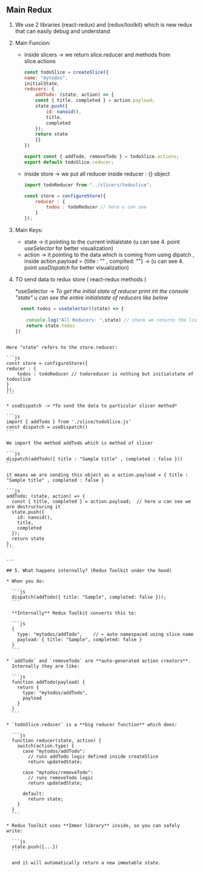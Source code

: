 
## Main Redux

1. We use 2 libraries (react-redux) and (redux/toolkit) which is new redux that can easily debug and understand

2. Main Funcion:

   * inside slicers -> we return slice.reducer and methods from slice.actions

     ```js
     const todoSlice = createSlice({
     name: "mytodos",
     initialState,
     reducers: {
         addTodo: (state, action) => {
         const { title, completed } = action.payload;
         state.push({
             id: nanoid(),
             title,
             completed
         });
         return state
         }}
     })

     export const { addTodo, removeTodo } = todoSlice.actions;
     export default todoSlice.reducer;
     ```

   * inside store -> we put all reducer inside reducer : {} object

     ```js
     import todoReducer from "../slicers/todoslice";

     const store = configureStore({
         reducer : {
             todos : todoReducer // here u can see 
         }
     });     
     ```

3. Main Keys:

   * state -> it pointing to the current initialstate (u can see 4. point *useSelector* for better visualization)
   * action -> it pointing to the data which is coming from using dipatch , inside action.payload = {title : "" , complted: ""}
     -> (u can see 4. point *useDispatch* for better visualization)

4. TO send data to redux store ( react-redux methods )

   *useSelector -> *To get the initial state of reducer*
    *print int the console "state" u can see the entire initialstate of reducers like below*

   ```js
     const todos = useSelector((state) => {
        
       console.log("All Reducers: ",state) // check we returns the list of reducers with initialstates
       return state.todos
   })
````

Here "state" refers to the store.reducer:

```js
const store = configureStore({
reducer : {
    todos : todoReducer // todoreducer is nothing but initialstate of todoslice
}
});
```

* useDispatch -> *To send the data to particular slicer method*

```js
import { addTodo } from './slice/todoSlice.js'
const dispatch = useDispatch() 
```

We import the method addTodo which is method of slicer

```js
dispatch(addTodo({ title : "Sample title" , completed : false }))
```

it means we are sending this object as a action.payload = { title : "Sample title" , completed : false }

```js
addTodo: (state, action) => {
  const { title, completed } = action.payload;  // here u can see we are destructuring it
  state.push({
    id: nanoid(),
    title,
    completed
  });
  return state
},
```

---

## 5. What happens internally? (Redux Toolkit under the hood)

* When you do:

  ```js
  dispatch(addTodo({ title: "Sample", completed: false }));
  ```

  **Internally** Redux Toolkit converts this to:

  ```js
  {
    type: "mytodos/addTodo",    // ← auto namespaced using slice name
    payload: { title: "Sample", completed: false }
  }
  ```

* `addTodo` and `removeTodo` are **auto-generated action creators**.
  Internally they are like:

  ```js
  function addTodo(payload) {
    return {
      type: "mytodos/addTodo",
      payload
    }
  }
  ```

* `todoSlice.reducer` is a **big reducer function** which does:

  ```js
  function reducer(state, action) {
    switch(action.type) {
      case "mytodos/addTodo":
        // runs addTodo logic defined inside createSlice
        return updatedState;

      case "mytodos/removeTodo":
        // runs removeTodo logic
        return updatedState;

      default:
        return state;
    }
  }
  ```

* Redux Toolkit uses **Immer library** inside, so you can safely write:

  ```js
  state.push({...})
  ```

  and it will automatically return a new immutable state.

